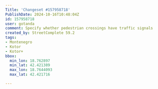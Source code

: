 ```yaml
---
Title: 'Changeset #157958718'
PublishDate: 2024-10-16T10:48:04Z
id: 157958718
user: gotanda
comment: Specify whether pedestrian crossings have traffic signals
created_by: StreetComplete 59.2
tags:
- Montenegro
- Kotor
- Kotor+
bbox:
  min_lon: 18.762897
  min_lat: 42.421389
  max_lon: 18.7644093
  max_lat: 42.421716

---
```

